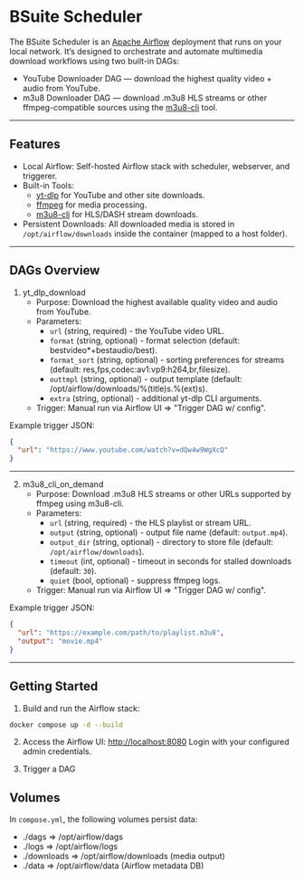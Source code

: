 # BSuite Scheduler

The BSuite Scheduler is an [Apache Airflow](https://airflow.apache.org/) deployment that runs on your local network.
It’s designed to orchestrate and automate multimedia download workflows using two built-in DAGs:

* YouTube Downloader DAG — download the highest quality video + audio from YouTube.
* m3u8 Downloader DAG — download .m3u8 HLS streams or other ffmpeg-compatible sources using the [m3u8-cli](https://github.com/brian-nunez/m3u8-cli) tool.

---

## Features
* Local Airflow: Self-hosted Airflow stack with scheduler, webserver, and triggerer.
* Built-in Tools:
    - [yt-dlp](https://github.com/yt-dlp/yt-dlp) for YouTube and other site downloads.
    - [ffmpeg](https://ffmpeg.org/) for media processing.
    - [m3u8-cli](https://github.com/brian-nunez/m3u8-cli) for HLS/DASH stream downloads.
* Persistent Downloads: All downloaded media is stored in `/opt/airflow/downloads` inside the container (mapped to a host folder).

---

## DAGs Overview

1. yt_dlp_download
    * Purpose: Download the highest available quality video and audio from YouTube.
    * Parameters:
        - `url` (string, required) - the YouTube video URL.
        - `format` (string, optional) - format selection (default: bestvideo*+bestaudio/best).
        - `format_sort` (string, optional) - sorting preferences for streams (default: res,fps,codec:av1:vp9:h264,br,filesize).
        - `outtmpl` (string, optional) - output template (default: /opt/airflow/downloads/%(title)s.%(ext)s).
        - `extra` (string, optional) - additional yt-dlp CLI arguments.
    * Trigger: Manual run via Airflow UI => "Trigger DAG w/ config".

Example trigger JSON:
```json
{
  "url": "https://www.youtube.com/watch?v=dQw4w9WgXcQ"
}
```

---

2. m3u8_cli_on_demand
    * Purpose: Download .m3u8 HLS streams or other URLs supported by ffmpeg using m3u8-cli.
    * Parameters:
      - `url` (string, required) - the HLS playlist or stream URL.
      - `output` (string, optional) - output file name (default: `output.mp4`).
      - `output_dir` (string, optional) - directory to store file (default: `/opt/airflow/downloads`).
      - `timeout` (int, optional) - timeout in seconds for stalled downloads (default: `30`).
      - `quiet` (bool, optional) - suppress ffmpeg logs.
    * Trigger: Manual run via Airflow UI => "Trigger DAG w/ config".

Example trigger JSON:
```json
{
  "url": "https://example.com/path/to/playlist.m3u8",
  "output": "movie.mp4"
}
```

---

## Getting Started

1. Build and run the Airflow stack:

```bash
docker compose up -d --build
```

2. Access the Airflow UI:
[http://localhost:8080](http://localhost:8080)
Login with your configured admin credentials.

3. Trigger a DAG

## Volumes

In `compose.yml`, the following volumes persist data:

* ./dags => /opt/airflow/dags
* ./logs => /opt/airflow/logs
* ./downloads => /opt/airflow/downloads (media output)
* ./data => /opt/airflow/data (Airflow metadata DB)

